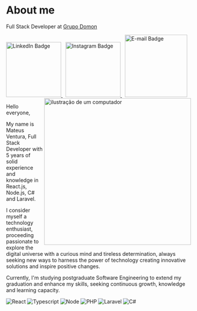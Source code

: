 # About me
Full Stack Developer at [Grupo Domon](https://www.grupodomon.com.br)

<div id="badges">
  <a href="https://www.linkedin.com/in/omateusventura">
    <img src="https://i.ibb.co/LRgwWY8/github-linkedin.png" width="150" alt="LinkedIn Badge"/>
  </a> &nbsp
  <a href="https://www.instagram.com/omateusventura/">
    <img src="https://i.ibb.co/ww4cTpz/github-instagram.png" width="150" alt="Instagram Badge"/>
  </a> &nbsp
  <a href="#">
    <img src="https://i.ibb.co/jW6Mkqm/email.png" width="170" alt="E-mail Badge"/>
  </a>
</div>

<img src="https://raw.githubusercontent.com/MicaelliMedeiros/micaellimedeiros/master/image/computer-illustration.png" alt="ilustração de um computador" min-width="400px" max-width="400px" width="400px" align="right" />

<p>Hello everyone,</p> 

<p>My name is Mateus Ventura, Full Stack Developer with 5 years of solid experience and knowledge in React.js, Node.js, C# and Laravel.</p> 

<p>I consider myself a technology enthusiast, proceeding passionate to explore the digital universe with a curious mind and tireless determination, always seeking new ways to harness the power of technology creating innovative solutions and inspire positive changes.</p> 

<p>Currently, I'm studying  postgraduate Software Engineering to extend my graduation and enhance my skills, seeking continuous growth, knowledge and learning capacity.</p> 


![React](https://img.shields.io/badge/-React-333333?style=flat&logo=react)
![Typescript](https://img.shields.io/badge/-Typescript-333333?style=flat&logo=typescript)
![Node](https://img.shields.io/badge/-Node-333333?style=flat&logo=javascript)
![PHP](https://img.shields.io/badge/-PHP-333333?style=flat&logo=php&logoColor=1572B6)
![Laravel](https://img.shields.io/badge/-Laravel-333333?style=flat&logo=laravel)
![C#](https://img.shields.io/badge/-CSharp-333333?style=flat&logo=csharp)



